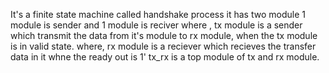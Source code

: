 It's a finite state machine called handshake process
it has two module 1 module is sender and 1 module is reciver 
where , tx module is a sender which transmit the data from it's module to rx module, when the tx module is in valid state. 
where, rx module is a reciever which recieves the transfer data in it whne the ready out is 1'
tx_rx is a top module of tx and rx module.

